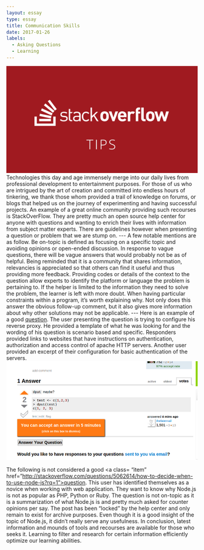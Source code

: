 ```yaml
---
layout: essay
type: essay
title: Communication Skills
date: 2017-01-26
labels:
  - Asking Questions
  - Learning
---
```


<img class="ui medium left circular floated image" src="../images/blog-572x320-stackoverflow-effectively.png">
 Technologies this day and age immensely merge into our daily lives from professional development to entertainment purposes. For those of us who are intrigued by the art of creation and committed into endless hours of tinkering, we thank those whom provided a trail of knowledge on forums, or blogs that helped us on the journey of experimenting and having successful projects. An example of a great online community providing such recourses is StackOverFlow. They are pretty much an open source help center for anyone with questions and wanting to enrich their lives with information from subject matter experts. There are guidelines however when presenting a question or problem that we are stump on. 
---
A few notable mentions are as follow. 
Be on-topic is defined as focusing on a specific topic and avoiding opinions or open-ended discussion.  In response to vague questions, there will be vague answers that would probably not be as of helpful. Being reminded that it is a community that shares information, relevancies is appreciated so that others can find it useful and thus providing more feedback. Providing codes or details of the context to the question allow experts to identify the platform or language the problem is pertaining to. If the helper is limited to the information they need to solve the problem, the learner is left with more doubt. When having particular constraints within a program, it’s worth explaining why. Not only does this answer the obvious follow-up comment, but it also gives more information about why other solutions may not be applicable.
--- 
Here is an example of a good <a class= “item” href=”http://stackoverflow.com/questions/5011102/apache-reverse-proxy-with-basic-authentication?rq=1”>question</a>. The user presenting the question is trying to configure his reverse proxy. He provided a template of what he was looking for and the wording of his question is scenario based and specific. Responders provided links to websites that have instructions on authentication, authorization and access control of apache HTTP servers. Another user provided an excerpt of their configuration for basic authentication of the servers.
<img class="ui medium left circular floated image" src="../images/stackoverflow.png">

The following is not considered a good <a class= “item” href=”http://stackoverflow.com/questions/5062614/how-to-decide-when-to-use-node-js?rq=1”>question</a>. This user has identified themselves as a novice when working with web application. They want to know why Node.js is not as popular as PHP, Python or Ruby. The question is not on-topic as it is a summarization of what Node.js is and pretty much asked for counter opinions per say. The post has been “locked” by the help center and only remain to exist for archive purposes. Even though it is a good insight of the topic of Node.js, it didn’t really serve any usefulness.
	In conclusion, latest information and mounds of tools and recourses are available for those who seeks it. Learning to filter and research for certain information efficiently optimize our learning abilities. 




